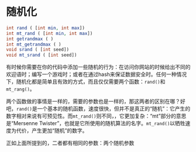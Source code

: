 # 随机化

```php
int rand ( [int min, int max])
int mt_rand ( [int min, int max])
int getrandmax ( )
int mt_getrandmax ( )
void srand ( [int seed])
void mt_srand ( [int seed])
```

有时候你需要在你的代码中添加一些随机的行为：在访问你网站的时候给出不同的欢迎语时；编写一个游戏时；或者在通过hash来保证数据安全时。任何一种情况下，随机化都是简单且有效的方式，而且仅仅需要两个函数：`rand()`和`mt_rang()`。

两个函数做的事情是一样的，需要的参数也是一样的，那这两者的区别在哪？好吧，`rand()`是一个基本的随机函数，速度很快，但并不是真正的“随机”：它产生的数字相对来说有可预见性。而`mt_rand()`则不同，，它更加复杂：“mt”部分的意思是“Mersenne Twister”，也就是它所使用的随机算法的名字。`mt_rand()`以牺牲速度为代价，产生更加“随机”的数字。

正如上面所提到的，二者都有相同的参数：两个随机参数

